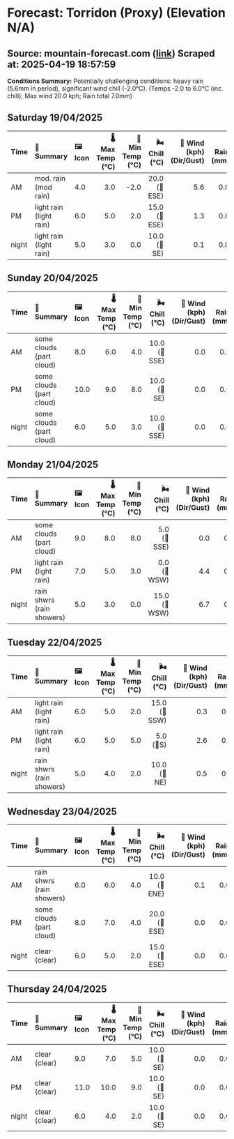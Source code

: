 # Forecast: Torridon (Proxy) (Elevation N/A)
**Source:** mountain-forecast.com ([link](https://www.mountain-forecast.com/peaks/Beinn-Eighe/forecasts/500))
**Scraped at:** 2025-04-19 18:57:59
---

**Conditions Summary:** Potentially challenging conditions: heavy rain (5.6mm in period), significant wind chill (-2.0°C). (Temps -2.0 to 6.0°C (inc. chill); Max wind 20.0 kph; Rain total 7.0mm)

## Saturday 19/04/2025
| **Time** | **📝 Summary** | **🖼️ Icon** | **🌡️ Max Temp (°C)** | **🥶 Min Temp (°C)** | **🌬️ Chill (°C)** | **💨 Wind (kph) (Dir/Gust)** | **💧 Rain (mm)** | **❄️ Snow (cm)** | **☁️ Cloud Base (m)** | **🧊 Freezing Lvl (m)** |
|:------- |:------- |:----- |--------------: |-------------: |-----------: |---------------------: |---------: |----------: |---------------: |----------------: |
| AM      | mod. rain<br><span class="icon-desc">(mod rain)</span> | 4.0 | 3.0 | -2.0 | 20.0<br>(🧭ESE) | 5.6 | 0.0 | 250 | 1050 |
| PM      | light rain<br><span class="icon-desc">(light rain)</span> | 6.0 | 5.0 | 2.0 | 15.0<br>(🧭ESE) | 1.3 | 0.0 | 250 | 1250 |
| night   | light rain<br><span class="icon-desc">(light rain)</span> | 5.0 | 3.0 | 0.0 | 10.0<br>(🧭SE) | 0.1 | 0.0 | 1900 | 1350 |

## Sunday 20/04/2025
| **Time** | **📝 Summary** | **🖼️ Icon** | **🌡️ Max Temp (°C)** | **🥶 Min Temp (°C)** | **🌬️ Chill (°C)** | **💨 Wind (kph) (Dir/Gust)** | **💧 Rain (mm)** | **❄️ Snow (cm)** | **☁️ Cloud Base (m)** | **🧊 Freezing Lvl (m)** |
|:------- |:------- |:----- |--------------: |-------------: |-----------: |---------------------: |---------: |----------: |---------------: |----------------: |
| AM      | some clouds<br><span class="icon-desc">(part cloud)</span> | 8.0 | 6.0 | 4.0 | 10.0<br>(🧭SSE) | 0.0 | 0.0 | 1600 | 1450 |
| PM      | some clouds<br><span class="icon-desc">(part cloud)</span> | 10.0 | 9.0 | 8.0 | 10.0<br>(🧭SE) | 0.0 | 0.0 | 2050 | 1700 |
| night   | some clouds<br><span class="icon-desc">(part cloud)</span> | 6.0 | 5.0 | 3.0 | 10.0<br>(🧭SSE) | 0.0 | 0.0 | 1600 | 1700 |

## Monday 21/04/2025
| **Time** | **📝 Summary** | **🖼️ Icon** | **🌡️ Max Temp (°C)** | **🥶 Min Temp (°C)** | **🌬️ Chill (°C)** | **💨 Wind (kph) (Dir/Gust)** | **💧 Rain (mm)** | **❄️ Snow (cm)** | **☁️ Cloud Base (m)** | **🧊 Freezing Lvl (m)** |
|:------- |:------- |:----- |--------------: |-------------: |-----------: |---------------------: |---------: |----------: |---------------: |----------------: |
| AM      | some clouds<br><span class="icon-desc">(part cloud)</span> | 9.0 | 8.0 | 8.0 | 5.0<br>(🧭SSE) | 0.0 | 0.0 | 1650 | 1600 |
| PM      | light rain<br><span class="icon-desc">(light rain)</span> | 7.0 | 5.0 | 3.0 | 0.0<br>(🧭WSW) | 4.4 | 0.0 | 450 | 1500 |
| night   | rain shwrs<br><span class="icon-desc">(rain showers)</span> | 5.0 | 3.0 | 0.0 | 15.0<br>(🧭WSW) | 6.7 | 0.0 | 250 | 1150 |

## Tuesday 22/04/2025
| **Time** | **📝 Summary** | **🖼️ Icon** | **🌡️ Max Temp (°C)** | **🥶 Min Temp (°C)** | **🌬️ Chill (°C)** | **💨 Wind (kph) (Dir/Gust)** | **💧 Rain (mm)** | **❄️ Snow (cm)** | **☁️ Cloud Base (m)** | **🧊 Freezing Lvl (m)** |
|:------- |:------- |:----- |--------------: |-------------: |-----------: |---------------------: |---------: |----------: |---------------: |----------------: |
| AM      | light rain<br><span class="icon-desc">(light rain)</span> | 6.0 | 5.0 | 2.0 | 15.0<br>(🧭SSW) | 0.3 | 0.0 | 550 | 1100 |
| PM      | light rain<br><span class="icon-desc">(light rain)</span> | 6.0 | 5.0 | 5.0 | 5.0<br>(🧭S) | 2.6 | 0.0 | 450 | 1250 |
| night   | rain shwrs<br><span class="icon-desc">(rain showers)</span> | 5.0 | 4.0 | 2.0 | 10.0<br>(🧭NE) | 0.5 | 0.0 | 250 | 1250 |

## Wednesday 23/04/2025
| **Time** | **📝 Summary** | **🖼️ Icon** | **🌡️ Max Temp (°C)** | **🥶 Min Temp (°C)** | **🌬️ Chill (°C)** | **💨 Wind (kph) (Dir/Gust)** | **💧 Rain (mm)** | **❄️ Snow (cm)** | **☁️ Cloud Base (m)** | **🧊 Freezing Lvl (m)** |
|:------- |:------- |:----- |--------------: |-------------: |-----------: |---------------------: |---------: |----------: |---------------: |----------------: |
| AM      | rain shwrs<br><span class="icon-desc">(rain showers)</span> | 6.0 | 6.0 | 4.0 | 10.0<br>(🧭ENE) | 0.1 | 0.0 | 600 | 1250 |
| PM      | some clouds<br><span class="icon-desc">(part cloud)</span> | 8.0 | 7.0 | 4.0 | 20.0<br>(🧭ESE) | 0.0 | 0.0 | 350 | 1450 |
| night   | clear<br><span class="icon-desc">(clear)</span> | 6.0 | 5.0 | 2.0 | 15.0<br>(🧭ESE) | 0.0 | 0.0 | 600 | 1750 |

## Thursday 24/04/2025
| **Time** | **📝 Summary** | **🖼️ Icon** | **🌡️ Max Temp (°C)** | **🥶 Min Temp (°C)** | **🌬️ Chill (°C)** | **💨 Wind (kph) (Dir/Gust)** | **💧 Rain (mm)** | **❄️ Snow (cm)** | **☁️ Cloud Base (m)** | **🧊 Freezing Lvl (m)** |
|:------- |:------- |:----- |--------------: |-------------: |-----------: |---------------------: |---------: |----------: |---------------: |----------------: |
| AM      | clear<br><span class="icon-desc">(clear)</span> | 9.0 | 7.0 | 5.0 | 10.0<br>(🧭SE) | 0.0 | 0.0 | - | 1850 |
| PM      | clear<br><span class="icon-desc">(clear)</span> | 11.0 | 10.0 | 9.0 | 10.0<br>(🧭SE) | 0.0 | 0.0 | 950 | 1800 |
| night   | clear<br><span class="icon-desc">(clear)</span> | 6.0 | 4.0 | 2.0 | 10.0<br>(🧭SE) | 0.0 | 0.0 | 850 | 1850 |